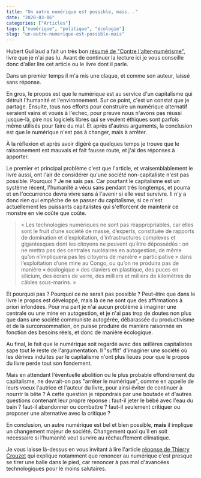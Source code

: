 ```yaml
---
title: "Un autre numérique est possible, mais..."
date: "2020-03-06"
categories: ["Articles"]
tags: ["numérique", "politique", "écologie"]
slug: "un-autre-numerique-est-possible-mais"
---
```


Hubert Guillaud a fait un très bon [résumé de "Contre l'alter-numérisme"](http://www.internetactu.net/2020/02/13/de-lalternumerisme-dautres-numeriques-sont-ils-possibles/), livre que je n'ai pas lu. Avant de continuer la lecture ici je vous conseille donc d'aller lire cet article ou le livre dont il parle.

Dans un premier temps il m'a mis une claque, et comme son auteur, laissé sans réponse.

En gros, le propos est que le numérique est au service d'un capitalisme qui détruit l'humanité et l'environnement. Sur ce point, c'est un constat que je partage. Ensuite, tous nos efforts pour construire un numérique alternatif seraient vains et voués à l'echec, pour preuve nous n'avons pas réussi jusque-là, pire nos logiciels libres qui se veulent éthiques sont parfois même utilisés pour faire du mal. Et après d'autres arguments, la conclusion est que le numérique n'est pas à changer, mais à arrêter.

À la réflexion et après avoir digéré ça quelques temps je trouve que le raisonnement est mauvais et fait fausse route, et j'ai des réponses à apporter.

Le premier et principal problème c'est que l'article, et vraisemblablement le livre aussi, ont l'air de considérer qu'une société non-capitaliste n'est pas possible. Pourquoi ? Je ne sais pas. Car pourtant le capitalisme est un système récent, l'humanité a vécu sans pendant très longtemps, et pourra et en l'occurrence devra vivre sans à l'avenir si elle veut survivre. Il n'y a donc rien qui empêche de se passer du capitalisme, si ce n'est actuellement les puissants capitalistes qui s'efforcent de maintenir ce monstre en vie coûte que coûte.

> « Les technologies numériques ne sont pas réappropriables, car elles sont le fruit d’une société de masse, d’experts, constituée de rapports de domination et d’exploitation, d’infrastructures complexes et gigantesques dont les citoyens ne peuvent qu’être dépossédés : on ne mettra pas des centrales nucléaires en autogestion, de même qu’on n’impliquera pas les citoyens de manière « participative » dans l’exploitation d’une mine au Congo, ou qu’on ne produira pas de manière « écologique » des claviers en plastique, des puces en silicium, des écrans de verre, des milliers et milliers de kilomètres de câbles sous-marins. »

Et pourquoi pas ? Pourquoi ce ne serait pas possible ? Peut-être que dans le livre le propos est développé, mais là ce ne sont que des affirmations à priori infondées. Pour ma part je n'ai aucun problème à imaginer une centrale ou une mine en autogestion, et je n'ai pas trop de doutes non plus que dans une société communiste autogérée, débarassée du productivisme et de la surconsommation, on puisse produire de manière raisonnée en fonction des besoins réels, et donc de manière écologique.

Au final, le fait que le numérique soit regardé avec des œillères capitalistes sape tout le reste de l'argumentation. Il "suffit" d'imaginer une société où les dérives induites par le capitalisme n'ont plus lieues pour que le propos du livre perde tout son fondement.

Mais en attendant l'éventuelle abolition ou le plus probable effondrement du capitalisme, ne devrait-on pas "arrêter le numérique", comme en appelle de leurs voeux l'autrice et l'auteur du livre, pour ainsi éviter de continuer à nourrir la bête ? À cette question je répondrais par une boutade et d'autres questions contenant leur propre réponse : faut-il jeter le bébé avec l'eau du bain ? faut-il abandonner ou combattre ? faut-il seulement critiquer ou proposer une alternative avec la critique ?

En conclusion, un autre numérique est bel et bien possible, **mais** il implique un changement majeur de société. Changement quoi qu'il en soit nécessaire si l'humanité veut survire au réchauffement climatique.

Je vous laisse là-dessus en vous invitant à lire l'article [réponse de Thierry Crouzet](https://tcrouzet.com/2020/02/14/mieux-vaut-un-numerique-pourri-que-pas-de-numerique/) qui explique notamment que renoncer au numérique c'est presque se tirer une balle dans le pied, car renoncer à pas mal d'avancées technologiques pour le moins salutaires.
